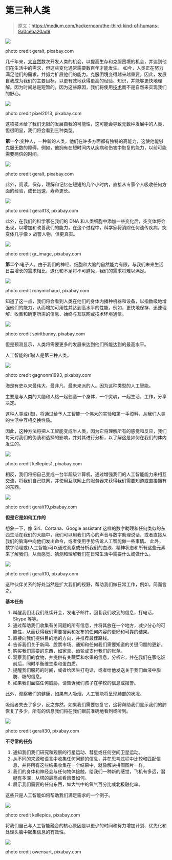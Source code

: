 # 第三种人类

> 原文：<https://medium.com/hackernoon/the-third-kind-of-humans-9a0ceba20ad9>

![](img/225c6e9f4bf3f948ee8a89be79c7658a.png)

photo credit geralt, pixabay.com

几千年来，[大自然](https://hackernoon.com/tagged/nature)数次开发人类的机会，以提高生存和克服困境的机会，并达到他们在生活中的需求，但这些变化通常需要数百年才能发生。
如今，人类正在努力满足他们的需求，并努力扩展他们的能力。克服困境变得越来越重要。因此，发展自我成为我们的主要目标，以更有效地获得更高的经验、知识，并能够更快地理解。因为时间总是短暂的，因为这些原因，我们将使用[技术](https://hackernoon.com/tagged/technology)而不是自然来实现我们的野心。

![](img/1deed0d7a6b5ccc08848942a063284a6.png)

photo credit pixel2013, pixabay.com

这项技术给了我们无限的发展自我的可能性，这可能会导致无数种发展中的人类，但很明显，我们将会看到三种类型。

**第一个**:变种人，一种新的人类，他们在许多方面都有独特的高能力，这使他能够克服无数的障碍，例如，他拥有在短时间内从疾病和伤害中恢复的能力，以前可能需要两倍的时间。

![](img/559aca508bca109a412ba1680d73aed0.png)

photo credit geralt, pixabay.com

此外，阅读，保存，理解和记忆在短短的几个小时内，直接从专家个人吸收任何方面的经验，成长迅速，寿命更长。

![](img/a89c9add0cb89356dc506821197d1f62.png)

photo credit geralt13, pixabay.com

此外，在我们的科学家在我们的 DNA 和人类细胞中添加一些变化后，突变体将会出现，以增加和改善我们的能力，在这个过程中，科学家将消除任何遗传疾病，突变体几乎像 x 战警人物，但更真实。

![](img/11d893a2db98a8d4246758e2c1360a14.png)

photo credit gr_image, pixabay.com

**第二个**:电子人。由于我们的神经、细胞和大脑的自然能力有限，与我们未来生活日益增长的需求相比，退化和不足将不可避免，我们的需求将难以满足。

![](img/d97f9b14d7a65c43c0518e355b8a5ff7.png)

photo credit ronymichaud, pixabay.com

知道了这一点，我们将会看到人类在他们的身体内播种机器和设备，以指数级地增强他们的能力，从而增加可用性并达到高水平的性能，例如，更快地保存、迅速理解、收集和确定所需的信息、始终与互联网或技术环境通信。

![](img/e36a4d9506db04b80846cb273accdb4c.png)

photo credit spiritbunny, pixabay.com

但是预测显示，人类将需要更多的发展来达到他们所能达到的最高水平。

人工智能的(海)人是第三种人类。

![](img/c4af55fccd49375f6b48204c96c84fc1.png)

photo credit gagnonm1993, pixabay.com

海是有史以来最伟大、最非凡、最未来派的人。因为这种类型的人工智能。

主要是与人类的大脑和人格一起创造一个身体，一个灵魂，一起生活，工作，分享决定。

这种人类或(海)，将通过给予人工智能一个伟大的实验和第一手资料，从我们人类的生活中互相交换性质。

因此，这种方法将把人工智能变成半人类，因为它将理解所有的感觉和反应，我们每天对我们的伪装和选择的影响，并对其进行分析，以了解这是如何在我们的体内发生的。

![](img/ee4b9833ce0f8f37a08bf6d06cb40f87.png)

photo credit kellepics1, pixabay.com

相反，我们将把自己变成一台半超级计算机，通过增强我们的人工智能能力来相互交流，将我们自己联网，并使用互联网上的服务器来获得我们需要知道或直接拥有的东西。

![](img/66fb8d5b02b72eecb5f732e070c564d7.png)

photo credit geralt19,pixabay.com

**但是它是如何工作的**

想象一下，像 Siri、Cortana、Google assistant 这样的数字助理和任何类似的东西生活在我们的大脑中，我们可以用我们内心的声音与数字助理说话，或者直接从我们的脑海中向他们发出命令，或者使用手势告诉人工智能做一些事情。
此外，数字助理或(人工智能)可以通过观察或分析我们的血液、精神状态和所有这些元素来了解我们，从而感觉、猜测和理解我们在日常生活中需要什么或做什么。

![](img/58790b6324676253d00fddf614ac3685.png)

photo credit geralt10, pixabay.com

这种伙伴关系的好处当然是扩大我们的视野，帮助我们做日常工作，例如，简而言之。

**基本任务**

1.  叫醒我们让我们继续开会，发电子邮件，回复我们收到的信息，打电话，Skype 等等。
2.  通过帮助我们收集有关问题的所有信息，并将其放在一个地方，减少分心的可能性，从而获得我们需要搜索和发布的任何内容的更好和可靠的结果。
3.  直接向我们提供目的地的方向，并推荐最佳路线。
4.  告诉我们关于新闻、股票市场、通知和任何我们需要知道的关键问题的更新。
5.  购买我们需要的东西，如家具、齿轮或支付我们的账单。
6.  观察我们的食物，并提供有关蔬菜和水果的信息，分析它，并在我们在家吃饭前后，同时平衡维生素和蛋白质。
7.  提醒我们服药的时间，或者给医生打电话，或者给他发送关于我们血液中脂肪、糖的信息。
8.  如果我们面临任何威胁，请告诉我们孩子在学校的信息或报警。

此外，观察我们的健康，如果有人吸烟，人工智能将呈现肺部的状况。

吸烟者失去了多少，反之亦然，如果我们需要恢复它，这将帮助我们显示我们的肺恢复了多少，所有的信息我们将在我们眼前准确地看到或听到。

![](img/60f6adabb357a9e6410f6792680bc10c.png)

photo credit geralt30, pixabay.com

**不寻常的任务**

1.  通知我们我们研究和观察的行星运动、彗星或任何空间卫星运动。
2.  从不同的来源和语言中收集任何问题的信息，并在思考过程中比较和匹配信息，并将所有这些结果收集在一个结果中，就像解决拼图图片一样。
3.  我们的身体和神经会与任何物体接触，给我们一种新的感觉，飞机有多远，潜艇有多深，从塔的最高点看风景如何。
4.  展示我们需要的任何东西，如大气中的氧气百分比或北极融化率。

这些只是人工智能如何帮助我们满足需求的一个例子。

![](img/67051ec0e5d8db9de1664519974b3d57.png)

photo credit kellepics, pixabay.com

将我们自己与人工智能融合的核心原因是以更少的时间和努力增加计划、优先化和处理头脑中密集信息的有效性。

![](img/272869044d684e42fc2a9366a0577023.png)

photo credit owensart, pixabay.com